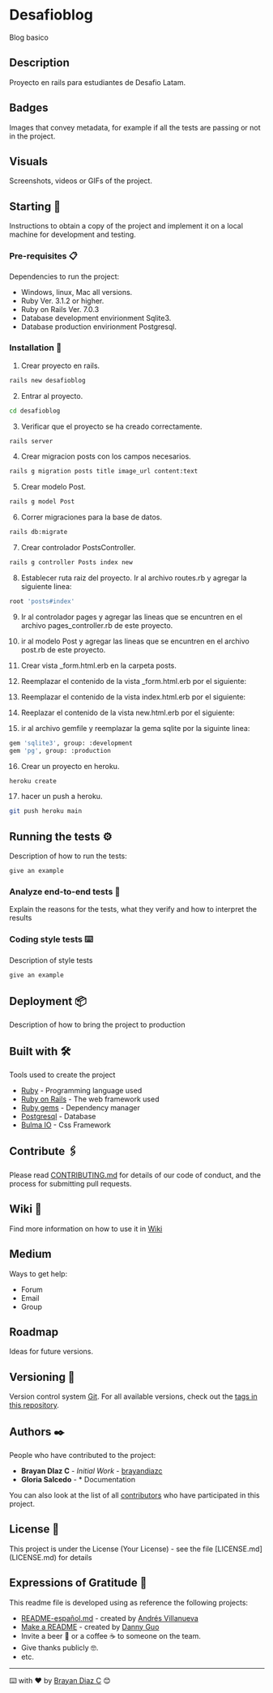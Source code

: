 # Desafioblog

Blog basico

## Description

Proyecto en rails para estudiantes de Desafio Latam.

## Badges

Images that convey metadata, for example if all the tests are passing or not in the project.

## Visuals

Screenshots, videos or GIFs of the project.

## Starting 🚀

Instructions to obtain a copy of the project and implement it on a local machine for development and testing.

### Pre-requisites 📋

Dependencies to run the project:

- Windows, linux, Mac  all versions.
- Ruby Ver. 3.1.2 or higher.
- Ruby on Rails Ver. 7.0.3
- Database development envirionment Sqlite3.
- Database production envirionment Postgresql.

### Installation 🔧

1. Crear proyecto en rails.

```bash
rails new desafioblog
```

2. Entrar al proyecto.

```bash
cd desafioblog
```

3. Verificar que el proyecto se ha creado correctamente.

```bash
rails server
```

4. Crear migracion posts con los campos necesarios.

```bash
rails g migration posts title image_url content:text
```

5. Crear modelo Post.

```bash
rails g model Post
```

6. Correr migraciones para la base de datos.

```bash
rails db:migrate
```

7. Crear controlador PostsController.

```bash
rails g controller Posts index new
```

8. Establecer ruta raiz del proyecto. Ir al archivo routes.rb y agregar la siguiente linea:

```bash
root 'posts#index'
```

9. Ir al controlador pages y agregar las lineas que se encuntren en el archivo pages_controller.rb de este proyecto.

10. ir al modelo Post y agregar las lineas que se encuntren en el archivo post.rb de este proyecto.

11. Crear vista _form.html.erb en la carpeta posts.

12. Reemplazar el contenido de la vista _form.html.erb por el siguiente:

13. Reemplazar el contenido de la vista index.html.erb por el siguiente:

14. Reeplazar el contenido de la vista new.html.erb por el siguiente:

15. ir al archivo gemfile y reemplazar la gema sqlite por la siguinte linea:

```bash
gem 'sqlite3', group: :development
gem 'pg', group: :production
```
16. Crear un proyecto en heroku.

```bash
heroku create
```

17. hacer un push a heroku.
```bash
git push heroku main
```
## Running the tests ⚙️

Description of how to run the tests:

```bash
give an example
```

### Analyze end-to-end tests 🔩

Explain the reasons for the tests, what they verify and how to interpret the results

### Coding style tests ⌨️

Description of style tests

```bash
give an example
```

## Deployment 📦

Description of how to bring the project to production

## Built with 🛠️

Tools used to create the project

- [Ruby](https://www.ruby-lang.org/en/) - Programming language used
- [Ruby on Rails](https://rubyonrails.org) - The web framework used
- [Ruby gems](https://rubygems.org) - Dependency manager
- [Postgresql](https://www.postgresql.org) - Database
- [Bulma IO](https://bulma.io) - Css Framework

## Contribute 🖇️

Please read [CONTRIBUTING.md](https://gist.github.com/brayandiazc/xxxxxx) for details of our code of conduct, and the process for submitting pull requests.

## Wiki 📖

Find more information on how to use it in [Wiki](https://github.com/your/project/wiki)

## Medium

Ways to get help:

- Forum
- Email
- Group

## Roadmap

Ideas for future versions.

## Versioning 📌

Version control system [Git](https://git-scm.com).
For all available versions, check out the [tags in this repository](https://github.com/tu/proyecto/tags).

## Authors ✒️

People who have contributed to the project:

- **Brayan DIaz C** - _Initial Work_ - [brayandiazc](https://github.com/brayandiazc)
- **Gloria Salcedo** - \* Documentation

You can also look at the list of all [contributors](https://github.com/your/project/contributors) who have participated in this project.

## License 📄

This project is under the License (Your License) - see the file [LICENSE.md] (LICENSE.md) for details

## Expressions of Gratitude 🎁

This readme file is developed using as reference the following projects:

- [README-español.md](https://gist.github.com/Villanuevand/6386899f70346d4580c723232524d35a) - created by [Andrés Villanueva](https://gist.github.com/Villanuevand)
- [Make a README](https://www.makeareadme.com) - created by [Danny Guo](https://github.com/dguo)
- Invite a beer 🍺 or a coffee ☕ to someone on the team.
- Give thanks publicly 🤓.
- etc.

---

⌨️ with ❤️ by [Brayan Diaz C](https://github.com/brayandiazc) 😊